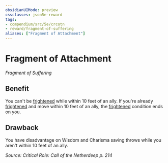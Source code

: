 ```yaml
---
obsidianUIMode: preview
cssclasses: json5e-reward
tags:
- compendium/src/5e/crcotn
- reward/fragment-of-suffering
aliases: ["Fragment of Attachment"]
---
```

# Fragment of Attachment
*Fragment of Suffering*  

## Benefit

You can't be [frightened](2-Mechanics/CLI/rules/conditions.md#Frightened) while within 10 feet of an ally. If you're already [frightened](2-Mechanics/CLI/rules/conditions.md#Frightened) and move within 10 feet of an ally, the [frightened](2-Mechanics/CLI/rules/conditions.md#Frightened) condition ends on you.

## Drawback

You have disadvantage on Wisdom and Charisma saving throws while you aren't within 10 feet of an ally.

*Source: Critical Role: Call of the Netherdeep p. 214*